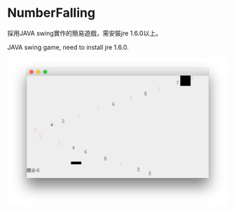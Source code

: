 # NumberFalling
採用JAVA swing實作的簡易遊戲，需安裝jre 1.6.0以上。

JAVA swing game, need to install jre 1.6.0.

![](https://github.com/RayTW/NumberFalling/blob/master/preview.png)
